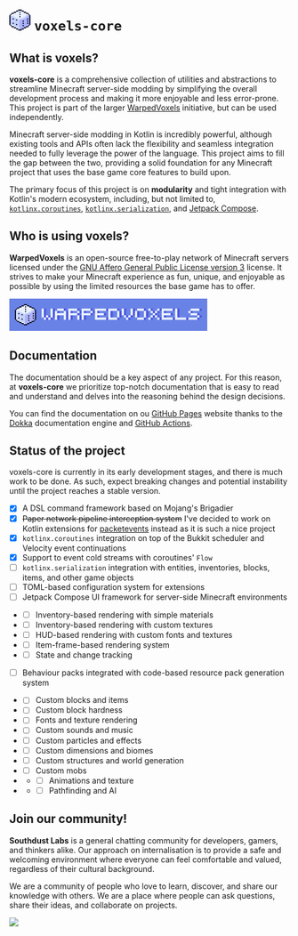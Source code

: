 <h1>
    <img alt="" width="38" height="38" src="./assets/logo@10x.png" />
    <code>voxels-core</code>
</h1>

## What is voxels?

**voxels-core** is a comprehensive collection of utilities and abstractions to 
streamline Minecraft server-side modding by simplifying the overall development process 
and making it more enjoyable and less error-prone. This project is part of the larger
[WarpedVoxels] initiative, but can be used independently.

Minecraft server-side modding in Kotlin is incredibly powerful, although existing 
tools and APIs often lack the flexibility and seamless integration needed to fully
leverage the power of the language. This project aims to fill the gap between the two,
providing a solid foundation for any Minecraft project that uses the base game core 
features to build upon.

The primary focus of this project is on **modularity** and tight integration with Kotlin's
modern ecosystem, including, but not limited to, [`kotlinx.coroutines`], [`kotlinx.serialization`],
and [Jetpack Compose].

[WarpedVoxels]: https://github.com/warpedvoxels/java-edition
[`kotlinx.coroutines`]: https://github.com/Kotlin/kotlinx.coroutines
[`kotlinx.serialization`]: https://github.com/Kotlin/kotlinx.serialization
[Jetpack Compose]: https://developer.android.com/jetpack/compose

## Who is using voxels?

**WarpedVoxels** is an open-source free-to-play network of Minecraft servers licensed 
under the [GNU Affero General Public License version 3] license. It strives to make your
Minecraft experience as fun, unique, and enjoyable as possible by using the limited 
resources the base game has to offer.

<a href="https://github.com/warpedvoxels/java-edition">
    <img width="356" height="58" src="./assets/header@10x.png" alt="[WarpedVoxels Source Code]" />
</a>

[GNU Affero General Public License version 3]: https://www.gnu.org/licenses/agpl-3.0.en.html

## Documentation

The documentation should be a key aspect of any project. For this reason, at **voxels-core**
we prioritize top-notch documentation that is easy to read and understand and delves into
the reasoning behind the design decisions.

You can find the documentation on ou [GitHub Pages] website thanks to the [Dokka] 
documentation engine and [GitHub Actions].

[GitHub Pages]: https://warpedvoxels.github.io/voxels-core/
[GitHub Actions]: https://github.com/features/actions
[Dokka]: https://github.com/Kotlin/dokka

## Status of the project

voxels-core is currently in its early development stages, and there is much work 
to be done. As such, expect breaking changes and potential instability until the
project reaches a stable version.

- [x] A DSL command framework based on Mojang's Brigadier
- [x] ~~Paper network pipeline interception system~~ I've decided to work on
  Kotlin extensions for [packetevents] instead as it is such a nice project
- [x] `kotlinx.coroutines` integration on top of the Bukkit scheduler and
  Velocity event continuations
- [x] Support to event cold streams with coroutines' `Flow`
- [ ] `kotlinx.serialization` integration with entities, inventories, 
  blocks, items, and other game objects
- [ ] TOML-based configuration system for extensions
- [ ] Jetpack Compose UI framework for server-side Minecraft environments
- - [ ] Inventory-based rendering with simple materials
- - [ ] Inventory-based rendering with custom textures
- - [ ] HUD-based rendering with custom fonts and textures
- - [ ] Item-frame-based rendering system
- - [ ] State and change tracking
- [ ] Behaviour packs integrated with code-based resource pack generation system
- - [ ] Custom blocks and items
- - [ ] Custom block hardness
- - [ ] Fonts and texture rendering
- - [ ] Custom sounds and music
- - [ ] Custom particles and effects
- - [ ] Custom dimensions and biomes
- - [ ] Custom structures and world generation
- - [ ] Custom mobs
- - - [ ] Animations and texture
- - - [ ] Pathfinding and AI

[packetevents]: https://github.com/retrooper/packetevents

## Join our community!

**Southdust Labs** is a general chatting community for developers, gamers, and thinkers alike. Our approach on
internalisation is to provide a safe and welcoming environment where everyone can feel comfortable and valued, regardless
of their cultural background.

We are a community of people who love to learn, discover, and share our knowledge with others. We are a place where
people can ask questions, share their ideas, and collaborate on projects.

<a href="https://discord.gg/gRFnmxHkFb">
    <img src="https://img.shields.io/discord/908438033613848596?colorA=1e1e28&colorB=e0a621&style=for-the-badge&logo=discord&logoColor=e0a621" />
</a>
